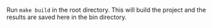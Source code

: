 Run ```make build``` in the root directory. This will build the project and the results are saved here in the bin directory.